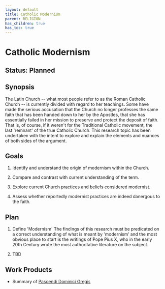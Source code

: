 ```yaml
---
layout: default
title: Catholic Modernism
parent: RELIGION
has_children: true
has_toc: true
---
```


# Catholic Modernism

## Status: Planned

## Synopsis

The Latin Church -- what most people refer to as the Roman Catholic Church -- is currently divided with regard to her teachings. Some have made the serious accusation that the Church no longer professes the same faith that has been handed down to her by the Apostles, that she has essentially failed in her mission to preserve and protect the deposit of faith. That is, of course, if it weren't for the Traditional Catholic movement, the last 'remnant' of the true Catholic Church. This research topic has been undertaken with the intent to explore and explain the elements and nuances of both sides of the argument.

## Goals

1. Identify and understand the origin of modernism within the Church.

2. Compare and contrast with current understanding of the term.

3. Explore current Church practices and beliefs considered modernist.

4. Assess whether reportedly modernist practices are indeed danergous to the faith.

## Plan

1. Define 'Modernism'
   The findings of this research must be predicated on a correct understanding of what is meant by 'modernism' and the most obvious place to start is the writings of Pope Pius X, who in the early 20th Century wrote the most authoritative literature on the subject.

2. TBD

## Work Products

- Summary of [Pascendi Dominici Gregis](pascendi_dominici_gregis)